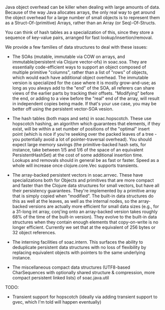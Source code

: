 Java object overhead can be killer when dealing with large amounts of data. Because of the way Java allocates arrays, the only real way to get around the object overhead for a large number of small objects is to represent them as a Struct-Of-(primitive) Arrays, rather than an Array (or Seq)-Of-Structs.

You can think of hash tables as a specialization of this, since they store a sequence of key-value pairs, arranged for fast lookup/insertion/removal.

We provide a few families of data structures to deal with these issues:

- The SOAs (mutable, immutable via COW on arrays, and immutable/persistent via Clojure vector-ofs) in soac.soa. They are essentially code-efficient ways to support an object composed of multiple primitive "columns", rather than a list of "rows" of objects, which would each have additional object overhead. The immutable version is specialized for the case where it is mostly grow-and-use; as long as you always add to the "end" of the SOA, all referers can share views of the earlier parts by tracking their offsets. "Modifying" before the end, or adding to a view before the "real" end of the array, will result in independent copies being made. If
that's your use case, you may be better off using the persistent vector-SOA vesion.

- The hash tables (both maps and sets) in soac.hopscotch. These use hopscotch hashing, an algorithm which guarantees that elements, if they exist, will be within a set number of positions of the "optimal" insert point (which is nice if you're seeking over the packed leaves of a tree - you potentially avoid a lot of pointer-traversal overhead). You should expect large memory savings (the primitive-backed hash sets, for instance, take between 1/5 and 1/6 of the space of an equivalent PersistentHashSet) at the cost of some additional insertion time. Lookups and removals should in general be as fast or faster. Speed as a whole will increase once clojure.core.Vec supports transients.

- The array-backed persistent vectors in soac.arrvec. These have specializations both for Objects and primitives that are more compact and faster than the Clojure data structures for small vectors, but have all their persistency guarantees. They're implemented by a primitive array that is simply copied when "modified". The built-in data structures do this as well at the leaves, as well as the internal nodes, so the array-backed versions are actually more efficient for small data sizes (e.g., for a 31-long int array, conj'ing onto an array-backed version takes roughly 68% of the time of the built-in version). They evolve to the built-in data structures when they
contain enough elements that copy-on-write is no longer efficient. Currently we set that at the equivalent of 256 bytes or 32 object references.

- The interning facilities of soac.intern. This surfaces the ability to deduplicate persistent data structures with no loss of flexibility by replacing equivalent objects with pointers to the same underlying instance.

- The miscellaneous compact data structures (UTF8-based CharSequences with optionally shared structure & compression, more compact persistent linked lists) of soac.java.util

TODO:

- Transient support for hopscotch (ideally via adding transient support to gvec, which I'm told will happen eventually)

